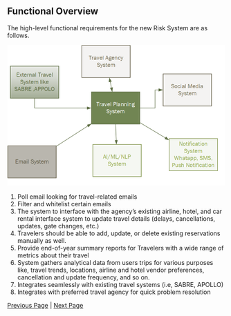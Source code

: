 ## Functional Overview

The high-level functional requirements for the new Risk System are as follows.

![Functional overview](../artifacts/functional-overview.png)

1.	Poll email looking for travel-related emails
2.	Filter and whitelist certain emails
3.	The system to interface with the agency’s existing airline, hotel, and car rental interface system to update travel details (delays, cancellations, updates, gate changes, etc.)
4.	Travelers should be able to add, update, or delete existing reservations manually as well.
5.	Provide end-of-year summary reports for Travelers with a wide range of metrics about their travel
6.	System gathers analytical data from users trips for various purposes like, travel trends, locations, airline and hotel vendor preferences, cancellation and update frequency, and so on.
7.  Integrates seamlessly with existing travel systems (i.e, SABRE, APOLLO)
8.  Integrates with preferred travel agency for quick problem resolution


[Previous Page](./DriversGoals.md) | [Next Page](../README.md#solution)

